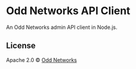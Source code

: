 Odd Networks API Client
=======================
An Odd Networks admin API client in Node.js.

License
-------
Apache 2.0 © [Odd Networks](http://oddnetworks.com)
